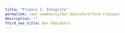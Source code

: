 ```yaml
---
title: "Primary 1: Integrity"
permalink: /our-community/Our-Educators/form-classes/
description: ""
third_nav_title: Our Educators
---
```



